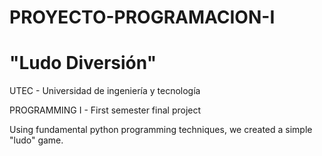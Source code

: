 # PROYECTO-PROGRAMACION-I

# "Ludo Diversión"

UTEC - Universidad de ingeniería y tecnología

PROGRAMMING I - First semester final project

Using fundamental python programming techniques, we created a simple "ludo" game.
